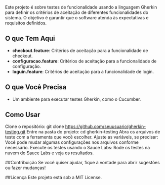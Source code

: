 Este projeto é sobre testes de funcionalidade usando a linguagem Gherkin para definir os critérios de aceitação de diferentes funcionalidades do sistema. O objetivo é garantir que o software atenda às expectativas e requisitos definidos.

## O que Tem Aqui
- **checkout.feature**: Critérios de aceitação para a funcionalidade de checkout.
- **configuracao.feature**: Critérios de aceitação para a funcionalidade de configuração.
- **loguin.feature**: Critérios de aceitação para a funcionalidade de login.

## O que Você Precisa
- Um ambiente para executar testes Gherkin, como o Cucumber.

## Como Usar
Clone o repositório:
git clone https://github.com/seuusuario/gherkin-testing.git
Entre na pasta do projeto:
cd gherkin-testing
Abra os arquivos de teste com a ferramenta que você escolher.
Ajuste as variáveis, se precisar:
Você pode mudar algumas configurações nos arquivos conforme necessário.
Execute os testes usando o Sauce Labs:
Rode os testes na nuvem do Sauce Labs e veja os resultados.

##Contribuição
Se você quiser ajudar, fique à vontade para abrir sugestões ou fazer mudanças!

##Licença
Este projeto está sob a MIT License.
